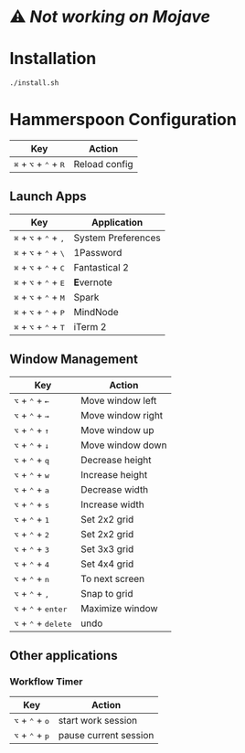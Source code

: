 # ⚠️ _Not working on Mojave_

# Installation

```bash
./install.sh
```

# Hammerspoon Configuration

| Key                                                       | Action        |
| --------------------------------------------------------- | ------------- |
| <kbd>⌘</kbd> + <kbd>⌥</kbd> + <kbd>⌃</kbd> + <kbd>R</kbd> | Reload config |

## Launch Apps

| Key                                                        | Application        |
| ---------------------------------------------------------- | ------------------ |
| <kbd>⌘</kbd> + <kbd>⌥</kbd> + <kbd>⌃</kbd> + <kbd>,</kbd>  | System Preferences |
| <kbd>⌘</kbd> + <kbd>⌥</kbd> + <kbd>⌃</kbd> + <kbd>\\</kbd> | 1Password          |
| <kbd>⌘</kbd> + <kbd>⌥</kbd> + <kbd>⌃</kbd> + <kbd>C</kbd>  | Fantastical 2      |
| <kbd>⌘</kbd> + <kbd>⌥</kbd> + <kbd>⌃</kbd> + <kbd>E</kbd>  | **E**vernote       |
| <kbd>⌘</kbd> + <kbd>⌥</kbd> + <kbd>⌃</kbd> + <kbd>M</kbd>  | Spark              |
| <kbd>⌘</kbd> + <kbd>⌥</kbd> + <kbd>⌃</kbd> + <kbd>P</kbd>  | MindNode           |
| <kbd>⌘</kbd> + <kbd>⌥</kbd> + <kbd>⌃</kbd> + <kbd>T</kbd>  | iTerm 2            |

## Window Management

| Key                                             | Action            |
| ----------------------------------------------- | ----------------- |
| <kbd>⌥</kbd> + <kbd>⌃</kbd> + <kbd>←</kbd>      | Move window left  |
| <kbd>⌥</kbd> + <kbd>⌃</kbd> + <kbd>→</kbd>      | Move window right |
| <kbd>⌥</kbd> + <kbd>⌃</kbd> + <kbd>↑</kbd>      | Move window up    |
| <kbd>⌥</kbd> + <kbd>⌃</kbd> + <kbd>↓</kbd>      | Move window down  |
| <kbd>⌥</kbd> + <kbd>⌃</kbd> + <kbd>q</kbd>      | Decrease height   |
| <kbd>⌥</kbd> + <kbd>⌃</kbd> + <kbd>w</kbd>      | Increase height   |
| <kbd>⌥</kbd> + <kbd>⌃</kbd> + <kbd>a</kbd>      | Decrease width    |
| <kbd>⌥</kbd> + <kbd>⌃</kbd> + <kbd>s</kbd>      | Increase width    |
| <kbd>⌥</kbd> + <kbd>⌃</kbd> + <kbd>1</kbd>      | Set 2x2 grid      |
| <kbd>⌥</kbd> + <kbd>⌃</kbd> + <kbd>2</kbd>      | Set 2x2 grid      |
| <kbd>⌥</kbd> + <kbd>⌃</kbd> + <kbd>3</kbd>      | Set 3x3 grid      |
| <kbd>⌥</kbd> + <kbd>⌃</kbd> + <kbd>4</kbd>      | Set 4x4 grid      |
| <kbd>⌥</kbd> + <kbd>⌃</kbd> + <kbd>n</kbd>      | To next screen    |
| <kbd>⌥</kbd> + <kbd>⌃</kbd> + <kbd>,</kbd>      | Snap to grid      |
| <kbd>⌥</kbd> + <kbd>⌃</kbd> + <kbd>enter</kbd>  | Maximize window   |
| <kbd>⌥</kbd> + <kbd>⌃</kbd> + <kbd>delete</kbd> | undo              |

## Other applications

### Workflow Timer

| Key                                        | Action                |
| ------------------------------------------ | --------------------- |
| <kbd>⌥</kbd> + <kbd>⌃</kbd> + <kbd>o</kbd> | start work session    |
| <kbd>⌥</kbd> + <kbd>⌃</kbd> + <kbd>p</kbd> | pause current session |
